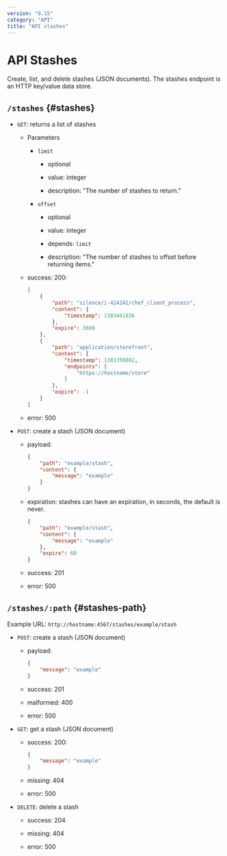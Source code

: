 ```yaml
---
version: "0.15"
category: "API"
title: "API stashes"
---
```


# API Stashes

Create, list, and delete stashes (JSON documents). The stashes
endpoint is an HTTP key/value data store.

## `/stashes` {#stashes}

* `GET`: returns a list of stashes

  - Parameters

    - `limit`

      - optional

      - value: integer

      - description: "The number of stashes to return."

    - `offset`

      - optional

      - value: integer

      - depends: `limit`

      - description: "The number of stashes to offset before returning items."

  - success: 200:

    ~~~ json
    [
        {
            "path": "silence/i-424242/chef_client_process",
            "content": {
                "timestamp": 1383441836
            },
            "expire": 3600
        },
        {
            "path": "application/storefront",
            "content": {
                "timestamp": 1381350802,
                "endpoints": [
                    "https://hostname/store"
                ]
            },
            "expire": -1
        }
    ]
    ~~~
  - error: 500

* `POST`: create a stash (JSON document)

  - payload:

    ~~~ json
    {
        "path": "example/stash",
        "content": {
            "message": "example"
        }
    }
    ~~~

  - expiration: stashes can have an expiration, in seconds, the
    default is never.

    ~~~ json
    {
        "path": "example/stash",
        "content": {
            "message": "example"
        },
        "expire": 60
    }
    ~~~

  - success: 201

  - error: 500

## `/stashes/:path` {#stashes-path}

Example URL: `http://hostname:4567/stashes/example/stash`

* `POST`: create a stash (JSON document)

  - payload:

    ~~~ json
    {
        "message": "example"
    }
    ~~~

  - success: 201

  - malformed: 400

  - error: 500

* `GET`: get a stash (JSON document)

  - success: 200:

    ~~~ json
    {
        "message": "example"
    }
    ~~~

  - missing: 404

  - error: 500

* `DELETE`: delete a stash

  - success: 204

  - missing: 404

  - error: 500
